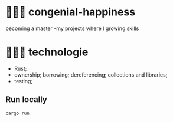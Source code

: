 # 🧘🏼‍♀️ congenial-happiness
becoming a master -my projects where I growing skills  

# 🤹🏼‍♀️ technologie  
-  Rust; 
- ownership; borrowing; dereferencing; collections and libraries;
- testing;

## Run locally 
 ```bash
cargo run
